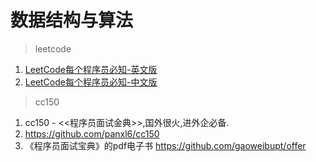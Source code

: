 # 数据结构与算法

> leetcode
1. [LeetCode每个程序员必知-英文版](https://leetcode.com/)
1. [LeetCode每个程序员必知-中文版](https://leetcode-cn.com/)

> cc150
1. cc150 - <<程序员面试金典>>,国外很火,进外企必备.
1. https://github.com/panxl6/cc150
1. 《程序员面试宝典》的pdf电子书 https://github.com/gaoweibupt/offer